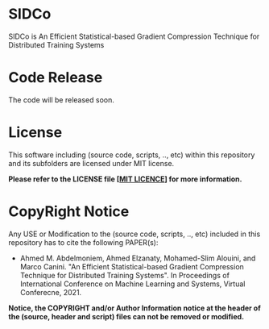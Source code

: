 # SIDCo
SIDCo is An Efficient Statistical-based Gradient Compression Technique for Distributed Training Systems

# Code Release
The code will be released soon.

# License
This software including (source code, scripts, .., etc) within this repository and its subfolders are licensed under MIT license.

**Please refer to the LICENSE file \[[MIT LICENCE](LICENSE)\] for more information.**


# CopyRight Notice

Any USE or Modification to the (source code, scripts, .., etc) included in this repository has to cite the following PAPER(s):  

- Ahmed M. Abdelmoniem, Ahmed Elzanaty, Mohamed-Slim Alouini, and Marco Canini. "An Efficient Statistical-based Gradient Compression Technique for Distributed Training Systems". In Proceedings of International Conference on Machine Learning and Systems, Virtual Conferecne, 2021.

**Notice, the COPYRIGHT and/or Author Information notice at the header of the (source, header and script) files can not be removed or modified.**


